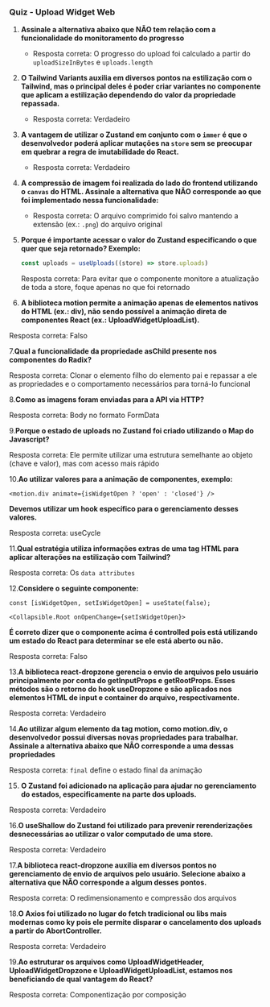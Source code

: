 ### Quiz - Upload Widget Web

1. **Assinale a alternativa abaixo que NÃO tem relação com a funcionalidade do monitoramento do progresso**

   - Resposta correta: O progresso do upload foi calculado a partir do `uploadSizeInBytes` e `uploads.length`

2. **O Tailwind Variants auxilia em diversos pontos na estilização com o Tailwind, mas o principal deles é poder criar variantes no componente que aplicam a estilização dependendo do valor da propriedade repassada.**

   - Resposta correta: Verdadeiro

3. **A vantagem de utilizar o Zustand em conjunto com o `immer` é que o desenvolvedor poderá aplicar mutações na `store` sem se preocupar em quebrar a regra de imutabilidade do React.**

   - Resposta correta: Verdadeiro

4. **A compressão de imagem foi realizada do lado do frontend utilizando o `canvas` do HTML. Assinale a alternativa que NÃO corresponde ao que foi implementado nessa funcionalidade:**

   - Resposta correta: O arquivo comprimido foi salvo mantendo a extensão (ex.: `.png`) do arquivo original

5. **Porque é importante acessar o valor do Zustand especificando o que quer que seja retornado? Exemplo:**

   ```ts
   const uploads = useUploads((store) => store.uploads)
   ```

   Resposta correta: Para evitar que o componente monitore a atualização de toda a store, foque apenas no que foi retornado

6. **A biblioteca motion permite a animação apenas de elementos nativos do HTML (ex.: div), não sendo possível a animação direta de componentes React (ex.: UploadWidgetUploadList).**

Resposta correta: Falso

7.**Qual a funcionalidade da propriedade asChild presente nos componentes do Radix?**

Resposta correta: Clonar o elemento filho do elemento pai e repassar a ele as propriedades e o comportamento necessários para torná-lo funcional

8.**Como as imagens foram enviadas para a API via HTTP?**

Resposta correta: Body no formato FormData

9.**Porque o estado de uploads no Zustand foi criado utilizando o Map do Javascript?**

Resposta correta: Ele permite utilizar uma estrutura semelhante ao objeto (chave e valor), mas com acesso mais rápido

10.**Ao utilizar valores para a animação de componentes, exemplo:**

```tsx
<motion.div animate={isWidgetOpen ? 'open' : 'closed'} />
```

**Devemos utilizar um hook específico para o gerenciamento desses valores.**

Resposta correta: useCycle

11.**Qual estratégia utiliza informações extras de uma tag HTML para aplicar alterações na estilização com Tailwind?**

Resposta correta: Os `data attributes`

12.**Considere o seguinte componente:**

```tsx
const [isWidgetOpen, setIsWidgetOpen] = useState(false);

<Collapsible.Root onOpenChange={setIsWidgetOpen}>
```

**É correto dizer que o componente acima é controlled pois está utilizando um estado do React para determinar se ele está aberto ou não.**

Resposta correta: Falso

13.**A biblioteca react-dropzone gerencia o envio de arquivos pelo usuário principalmente por conta do getInputProps e getRootProps. Esses métodos são o retorno do hook useDropzone e são aplicados nos elementos HTML de input e container do arquivo, respectivamente.**

Resposta correta: Verdadeiro

14.**Ao utilizar algum elemento da tag motion, como motion.div, o desenvolvedor possui diversas novas propriedades para trabalhar. Assinale a alternativa abaixo que NÃO corresponde a uma dessas propriedades**

Resposta correta: `final` define o estado final da animação

15. **O Zustand foi adicionado na aplicação para ajudar no gerenciamento do estados, especificamente na parte dos uploads.**

Resposta correta: Verdadeiro

16.**O useShallow do Zustand foi utilizado para prevenir rerenderizações desnecessárias ao utilizar o valor computado de uma store.**

Resposta correta: Verdadeiro

17.**A biblioteca react-dropzone auxilia em diversos pontos no gerenciamento de envio de arquivos pelo usuário. Selecione abaixo a alternativa que NÃO corresponde a algum desses pontos.**

Resposta correta: O redimensionamento e compressão dos arquivos

18.**O Axios foi utilizado no lugar do fetch tradicional ou libs mais modernas como ky pois ele permite disparar o cancelamento dos uploads a partir do AbortController.**

Resposta correta: Verdadeiro

19.**Ao estruturar os arquivos como UploadWidgetHeader, UploadWidgetDropzone e UploadWidgetUploadList, estamos nos beneficiando de qual vantagem do React?**

Resposta correta: Componentização por composição
